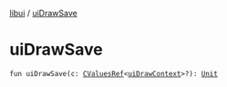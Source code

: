 [libui](index.md) / [uiDrawSave](./ui-draw-save.md)

# uiDrawSave

`fun uiDrawSave(c: `[`CValuesRef`](../kotlinx.cinterop/-c-values-ref/index.md)`<`[`uiDrawContext`](ui-draw-context.md)`>?): `[`Unit`](https://kotlinlang.org/api/latest/jvm/stdlib/kotlin/-unit/index.html)